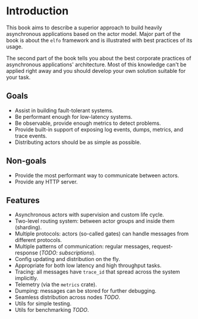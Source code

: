 # Introduction

This book aims to describe a superior approach to build heavily asynchronous applications based on the actor model.
Major part of the book is about the `elfo` framework and is illustrated with best practices of its usage.

The second part of the book tells you about the best corporate practices of asynchronous applications' architecture.
Most of this knowledge can't be applied right away and you should develop your own solution suitable for your task.


## Goals
* Assist in building fault-tolerant systems.
* Be performant enough for low-latency systems.
* Be observable, provide enough metrics to detect problems.
* Provide built-in support of exposing log events, dumps, metrics, and trace events.
* Distributing actors should be as simple as possible.

## Non-goals
* Provide the most performant way to communicate between actors.
* Provide any HTTP server.

## Features
* Asynchronous actors with supervision and custom life cycle.
* Two-level routing system: between actor groups and inside them (sharding).
* Multiple protocols: actors (so-called gates) can handle messages from different protocols.
* Multiple patterns of communication: regular messages, request-response (*TODO: subscriptions*).
* Config updating and distribution on the fly.
* Appropriate for both low latency and high throughput tasks.
* Tracing: all messages have `trace_id` that spread across the system implicitly.
* Telemetry (via the `metrics` crate).
* Dumping: messages can be stored for further debugging.
* Seamless distribution across nodes *TODO*.
* Utils for simple testing.
* Utils for benchmarking *TODO*.
